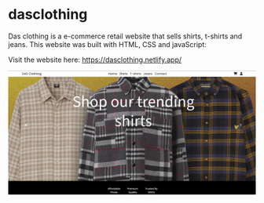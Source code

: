 # dasclothing

Das clothing is a e-commerce retail website that sells shirts, t-shirts and jeans. This website was built with HTML, CSS and javaScript:

Visit the website here: https://dasclothing.netlify.app/

![Alt text](https://github.com/musabm24/dasclothing/blob/85041911c3ebc9f95884c5039b6f056b17b4b5ec/img2.PNG)
